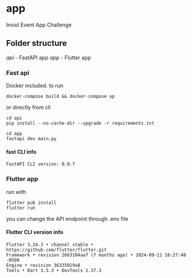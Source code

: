 # app

Inviol Event App Challenge

## Folder structure
$api$ - FastAPI app
$app$ - Flutter app


### Fast api
Docker included.
to run
```
docker-compose build && docker-compose up
```

or directly from cli

```
cd api
pip install --no-cache-dir --upgrade -r requirements.txt

cd app
fastapi dev main.py
```

#### fast CLI info
```
FastAPI CLI version: 0.0.7
```


### Flutter app

run with

```
flutter pub install
flutter run
```

you can change the API endpoint through .env file


#### Flutter CLI version info
```
Flutter 3.24.3 • channel stable • https://github.com/flutter/flutter.git
Framework • revision 2663184aa7 (7 months ago) • 2024-09-11 16:27:48 -0500
Engine • revision 36335019a8
Tools • Dart 3.5.3 • DevTools 2.37.3
```